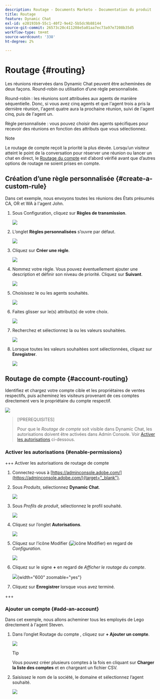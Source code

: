 ```yaml
---
description: Routage - Documents Marketo - Documentation du produit
title: Routage
feature: Dynamic Chat
exl-id: e20193b9-55c1-40f2-9e42-5b5dc9b88144
source-git-commit: 26573c20c411208e5a01aa7ec73a97e7208b35d5
workflow-type: tm+mt
source-wordcount: '338'
ht-degree: 2%

---
```


# Routage {#routing}

Les réunions réservées dans Dynamic Chat peuvent être acheminées de deux façons. Round-robin ou utilisation d’une règle personnalisée.

Round-robin : les réunions sont attribuées aux agents de manière séquentielle. Donc, si vous avez cinq agents et que l&#39;agent trois a pris la dernière réunion, l&#39;agent quatre aura la prochaine réunion, suivi de l&#39;agent cinq, puis de l&#39;agent un.

Règle personnalisée : vous pouvez choisir des agents spécifiques pour recevoir des réunions en fonction des attributs que vous sélectionnez.

>[!NOTE]
>
>Le routage de compte reçoit la priorité la plus élevée. Lorsqu’un visiteur atteint le point de la conversation pour réserver une réunion ou lancer un chat en direct, le [Routage du compte](#account-routing) est d’abord vérifié avant que d’autres options de routage ne soient prises en compte.

## Création d’une règle personnalisée {#create-a-custom-rule}

Dans cet exemple, nous envoyons toutes les réunions des États présumés CA, OR et WA à l&#39;agent John.

1. Sous Configuration, cliquez sur **Règles de transmission**.

   ![](assets/routing-1.png)

1. L’onglet **Règles personnalisées** s’ouvre par défaut.

   ![](assets/routing-2.png)

1. Cliquez sur **Créer une règle**.

   ![](assets/routing-3.png)

1. Nommez votre règle. Vous pouvez éventuellement ajouter une description et définir son niveau de priorité. Cliquez sur **Suivant**.

   ![](assets/routing-4.png)

1. Choisissez le ou les agents souhaités.

   ![](assets/routing-5.png)

1. Faites glisser sur le(s) attribut(s) de votre choix.

   ![](assets/routing-6.png)

1. Recherchez et sélectionnez la ou les valeurs souhaitées.

   ![](assets/routing-7.png)

1. Lorsque toutes les valeurs souhaitées sont sélectionnées, cliquez sur **Enregistrer**.

   ![](assets/routing-8.png)

## Routage de compte {#account-routing}

Identifiez et chargez votre compte cible et les propriétaires de ventes respectifs, puis acheminez les visiteurs provenant de ces comptes directement vers le propriétaire du compte respectif.

![](assets/routing-9.png)

>[!PREREQUISITES]
>
>Pour que le _Routage de compte_ soit visible dans Dynamic Chat, les autorisations doivent être activées dans Admin Console. Voir [Activer les autorisations](#enable-permissions) ci-dessous.

### Activer les autorisations {#enable-permissions}

+++ Activer les autorisations de routage de compte

1. Connectez-vous à [https://adminconsole.adobe.com/](https://adminconsole.adobe.com/){target="_blank"}.

1. Sous _Produits_, sélectionnez **Dynamic Chat**.

   ![](assets/routing-10.png)

1. Sous _Profils de produit_, sélectionnez le profil souhaité.

   ![](assets/routing-11.png)

1. Cliquez sur l’onglet **Autorisations**.

   ![](assets/routing-12.png)

1. Cliquez sur l’icône Modifier (![icône Modifier](assets/icon-routing-edit.png)) en regard de _Configuration_.

   ![](assets/routing-13.png)

1. Cliquez sur le signe **+** en regard de _Afficher le routage du compte_.

   ![](assets/routing-14.png){width="600" zoomable="yes"}

1. Cliquez sur **Enregistrer** lorsque vous avez terminé.

+++

### Ajouter un compte {#add-an-account}

Dans cet exemple, nous allons acheminer tous les employés de Lego directement à l&#39;agent Steven.

1. Dans l’onglet Routage du compte , cliquez sur **+ Ajouter un compte**.

   ![](assets/routing-15.png)

   >[!TIP]
   >
   >Vous pouvez créer plusieurs comptes à la fois en cliquant sur **Charger la liste des comptes** et en chargeant un fichier CSV.

1. Saisissez le nom de la société, le domaine et sélectionnez l’agent souhaité.

   ![](assets/routing-16.png)
